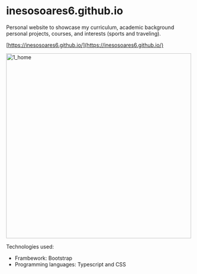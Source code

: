 # inesosoares6.github.io
Personal website to showcase my curriculum, academic background personal projects, courses, and interests (sports and traveling).

[https://inesosoares6.github.io/](https://inesosoares6.github.io/)

<img width="500" alt="1_home" src="https://github.com/inesosoares6/inesosoares6.github.io/assets/76999213/edc3507d-fd78-498c-8a2f-0d3d76f10a91">

Technologies used:
- Frambework: Bootstrap
- Programming languages: Typescript and CSS
